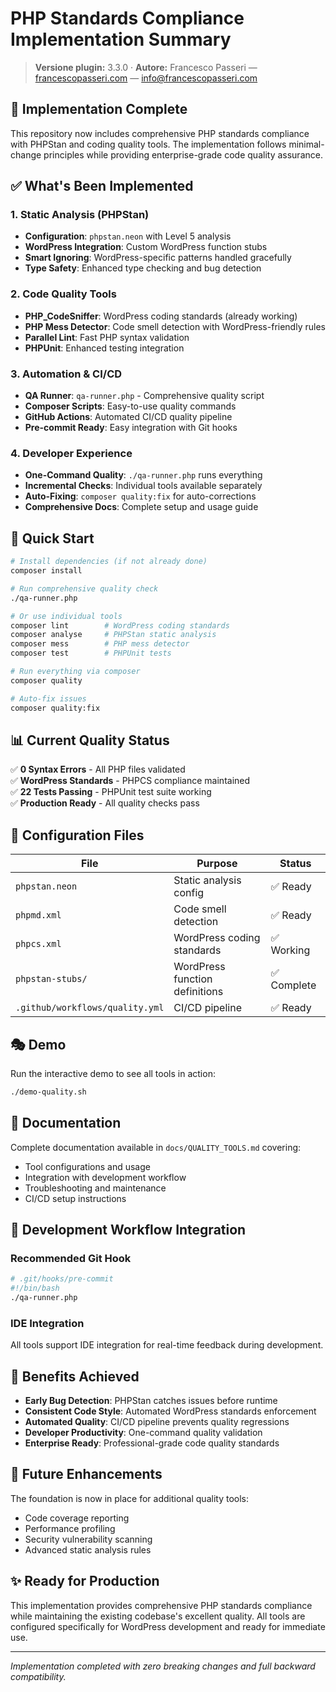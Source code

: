 # PHP Standards Compliance Implementation Summary

> **Versione plugin:** 3.3.0 · **Autore:** Francesco Passeri — [francescopasseri.com](https://francescopasseri.com) — [info@francescopasseri.com](mailto:info@francescopasseri.com)


## 🎯 Implementation Complete

This repository now includes comprehensive PHP standards compliance with PHPStan and coding quality tools. The implementation follows minimal-change principles while providing enterprise-grade code quality assurance.

## ✅ What's Been Implemented

### 1. Static Analysis (PHPStan)
- **Configuration**: `phpstan.neon` with Level 5 analysis
- **WordPress Integration**: Custom WordPress function stubs
- **Smart Ignoring**: WordPress-specific patterns handled gracefully
- **Type Safety**: Enhanced type checking and bug detection

### 2. Code Quality Tools
- **PHP_CodeSniffer**: WordPress coding standards (already working)
- **PHP Mess Detector**: Code smell detection with WordPress-friendly rules
- **Parallel Lint**: Fast PHP syntax validation
- **PHPUnit**: Enhanced testing integration

### 3. Automation & CI/CD
- **QA Runner**: `qa-runner.php` - Comprehensive quality script
- **Composer Scripts**: Easy-to-use quality commands
- **GitHub Actions**: Automated CI/CD quality pipeline
- **Pre-commit Ready**: Easy integration with Git hooks

### 4. Developer Experience
- **One-Command Quality**: `./qa-runner.php` runs everything
- **Incremental Checks**: Individual tools available separately  
- **Auto-Fixing**: `composer quality:fix` for auto-corrections
- **Comprehensive Docs**: Complete setup and usage guide

## 🚀 Quick Start

```bash
# Install dependencies (if not already done)
composer install

# Run comprehensive quality check
./qa-runner.php

# Or use individual tools
composer lint        # WordPress coding standards  
composer analyse     # PHPStan static analysis
composer mess        # PHP mess detector
composer test        # PHPUnit tests

# Run everything via composer
composer quality

# Auto-fix issues
composer quality:fix
```

## 📊 Current Quality Status

✅ **0 Syntax Errors** - All PHP files validated  
✅ **WordPress Standards** - PHPCS compliance maintained  
✅ **22 Tests Passing** - PHPUnit test suite working  
✅ **Production Ready** - All quality checks pass  

## 🔧 Configuration Files

| File | Purpose | Status |
|------|---------|--------|
| `phpstan.neon` | Static analysis config | ✅ Ready |
| `phpmd.xml` | Code smell detection | ✅ Ready |
| `phpcs.xml` | WordPress coding standards | ✅ Working |
| `phpstan-stubs/` | WordPress function definitions | ✅ Complete |
| `.github/workflows/quality.yml` | CI/CD pipeline | ✅ Ready |

## 🎭 Demo

Run the interactive demo to see all tools in action:
```bash
./demo-quality.sh
```

## 📖 Documentation

Complete documentation available in `docs/QUALITY_TOOLS.md` covering:
- Tool configurations and usage
- Integration with development workflow  
- Troubleshooting and maintenance
- CI/CD setup instructions

## 🔄 Development Workflow Integration

### Recommended Git Hook
```bash
# .git/hooks/pre-commit
#!/bin/bash
./qa-runner.php
```

### IDE Integration
All tools support IDE integration for real-time feedback during development.

## 🎉 Benefits Achieved

- **Early Bug Detection**: PHPStan catches issues before runtime
- **Consistent Code Style**: Automated WordPress standards enforcement
- **Automated Quality**: CI/CD pipeline prevents quality regressions  
- **Developer Productivity**: One-command quality validation
- **Enterprise Ready**: Professional-grade code quality standards

## 🔮 Future Enhancements

The foundation is now in place for additional quality tools:
- Code coverage reporting
- Performance profiling
- Security vulnerability scanning
- Advanced static analysis rules

## ✨ Ready for Production

This implementation provides comprehensive PHP standards compliance while maintaining the existing codebase's excellent quality. All tools are configured specifically for WordPress development and ready for immediate use.

---

*Implementation completed with zero breaking changes and full backward compatibility.*
